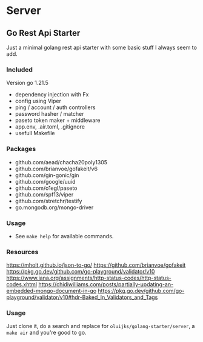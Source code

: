 # Server

## Go Rest Api Starter

Just a minimal golang rest api starter with some basic stuff I always seem to add.

### Included

Version go 1.21.5

- dependency injection with Fx
- config using Viper
- ping / account / auth controllers
- password hasher / matcher
- paseto token maker + middleware
- app.env, .air.toml, .gitignore
- usefull Makefile

### Packages

- github.com/aead/chacha20poly1305
- github.com/brianvoe/gofakeit/v6
- github.com/gin-gonic/gin
- github.com/google/uuid
- github.com/o1egl/paseto
- github.com/spf13/viper
- github.com/stretchr/testify
- go.mongodb.org/mongo-driver

### Usage

- See `make help` for available commands.

### Resources

https://mholt.github.io/json-to-go/
https://github.com/brianvoe/gofakeit
https://pkg.go.dev/github.com/go-playground/validator/v10
https://www.iana.org/assignments/http-status-codes/http-status-codes.xhtml
https://chidiwilliams.com/posts/partially-updating-an-embedded-mongo-document-in-go
https://pkg.go.dev/github.com/go-playground/validator/v10#hdr-Baked_In_Validators_and_Tags

### Usage

Just clone it, do a search and replace for `oluijks/golang-starter/server`, a `make air` and you're good to go.
